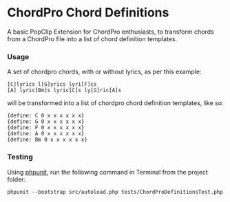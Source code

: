 ChordPro Chord Definitions
==========================

A basic PopClip Extension for ChordPro enthusiasts, to transform chords from a ChordPro file into a list of chord definition templates.

### Usage

A set of chordpro chords, with or without lyrics, as per this example:

	[C]lyrics l[G]yrics lyri[F]cs
	[A] lyric[Bm]s lyric[C]s ly[G]ric[A]s

will be transformed into a list of chordpro chord definition templates, like so:

	{define: C 0 x x x x x x}
	{define: G 0 x x x x x x}
	{define: F 0 x x x x x x}
	{define: A 0 x x x x x x}
	{define: Bm 0 x x x x x x}

### Testing

Using [phpunit][ref1], run the following command in Terminal from the project folder:

	phpunit --bootstrap src/autoload.php tests/ChordProDefinitionsTest.php

[ref1]: https://phpunit.de